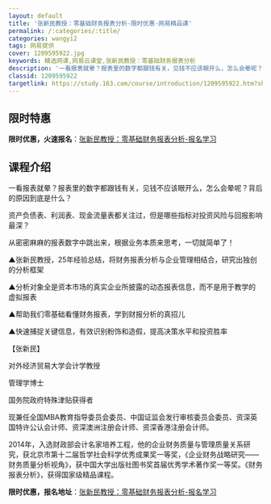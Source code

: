 ```yaml
---
layout: default
title: '张新民教授：零基础财务报表分析-限时优惠-网易精品课'
permalink: /:categories/:title/
categories: wangyi2
tags: 网易提供
cover: 1209595922.jpg
keywords: 精选网课,网易云课堂,张新民教授：零基础财务报表分析
description: '一看报表就晕？报表里的数字都跟钱有关，见钱不应该眼开么，怎么会晕呢？背后的原因到底是什么？资产负债表、利润表、现金流量表'
classid: 1209595922
targetlink: https://study.163.com/course/introduction/1209595922.htm?share=1&shareId=1025206652&utm_campaign=share&utm_medium=iphoneShare&utm_source=&utm_u=1025206652
---
```


## 限时特惠

**限时优惠，火速报名**：[张新民教授：零基础财务报表分析-报名学习](https://study.163.com/course/introduction/1209595922.htm?share=1&shareId=1025206652&utm_campaign=share&utm_medium=iphoneShare&utm_source=&utm_u=1025206652)

## 课程介绍

一看报表就晕？报表里的数字都跟钱有关，见钱不应该眼开么，怎么会晕呢？背后的原因到底是什么？



资产负债表、利润表、现金流量表都关注过，但是哪些指标对投资风险与回报影响最深？



从密密麻麻的报表数字中跳出来，根据业务本质来思考，一切就简单了！



▲张新民教授，25年经验总结，将财务报表分析与企业管理相结合，研究出独创的分析框架



▲分析对象全是资本市场的真实企业所披露的动态报表信息，而不是用于教学的虚拟报表



▲帮助我们零基础看懂财务报表，学到财报分析的真招儿



▲快速捕捉关键信息，有效识别粉饰和造假，提高决策水平和投资胜率



【张新民】

对外经济贸易大学会计学教授

管理学博士

国务院政府特殊津贴获得者



现兼任全国MBA教育指导委员会委员、中国证监会发行审核委员会委员、资深英国特许公认会计师、资深澳洲注册会计师、资深香港注册会计师。



2014年，入选财政部会计名家培养工程，他的企业财务质量与管理质量关系研究，获北京市第十二届哲学社会科学优秀成果奖一等奖，《企业财务战略研究——财务质量分析视角》，获中国大学出版社图书奖首届优秀学术著作奖一等奖。《财务报表分析》，获得国家级精品课程。

**限时优惠，报名地址**：[张新民教授：零基础财务报表分析-报名学习](https://study.163.com/course/introduction/1209595922.htm?share=1&shareId=1025206652&utm_campaign=share&utm_medium=iphoneShare&utm_source=&utm_u=1025206652)


